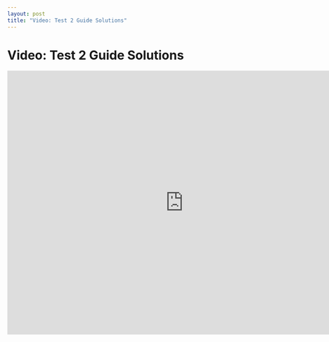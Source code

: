 ```yaml
---
layout: post
title: "Video: Test 2 Guide Solutions"
---
```


# Video: Test 2 Guide Solutions

<div style="text-align: center">
<iframe src="http://player.vimeo.com/video/76557178?title=0&amp;byline=0&amp;portrait=0&amp;color=ffffff" width="800" height="600" frameborder="0" webkitAllowFullScreen mozallowfullscreen allowFullScreen></iframe>
</div>
